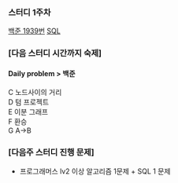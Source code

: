 ### 스터디 1주차
[백준 1939번](https://www.acmicpc.net/problem/1939)
[SQL](https://school.programmers.co.kr/learn/courses/30/lessons/59043)


### [다음 스터디 시간까지 숙제]
#### Daily problem > 백준
C 노드사이의 거리  
D 텀 프로젝트  
E 이분 그래프  
F 환승  
G A->B  

### [다음주 스터디 진행 문제]
- 프로그래머스 lv2 이상 알고리즘 1문제 + SQL 1 문제
